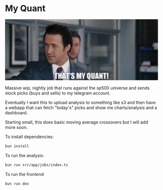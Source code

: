 # My Quant

![my quantitative](./myquant.png)

Massive wip, nightly job that runs against the sp500 universe and sends stock picks (buys and sells) to my telegram account.

Eventually I want this to upload analysis to something like s3 and then have a webapp that can fetch "today's" picks and show me charts/analysis and a dashboard.

Starting small, this does basic moving average crossovers but I will add more soon.

To install dependencies:

```bash
bun install
```

To run the analysis:

```bash
bun run src/app/jobs/index.ts
```

To run the frontend

```bash
bun run dev
```
